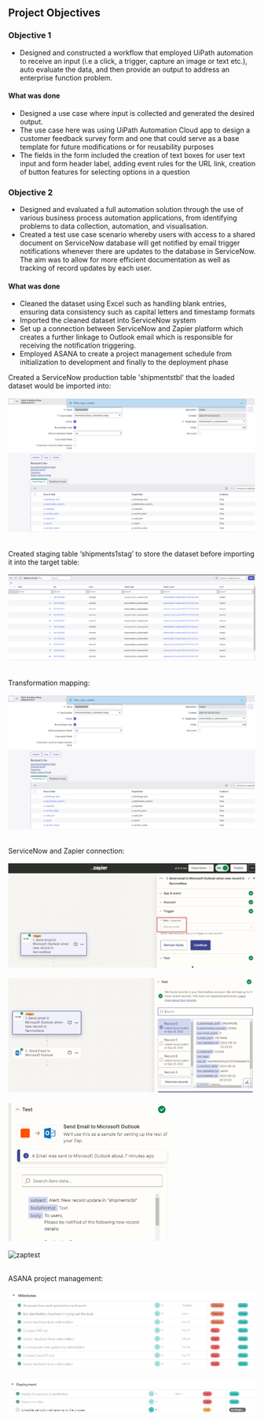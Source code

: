 ## Project Objectives

### Objective 1
- Designed and constructed a workflow that employed UiPath automation to receive an input (i.e a click, a trigger, capture an image or text etc.), auto evaluate the data, and then provide an output to address an enterprise function problem.

#### What was done
- Designed a use case where input is collected and generated the desired output.
- The use case here was using UiPath Automation Cloud app to design a customer feedback survey form and one that could serve as a base template for future modifications or for reusability purposes
- The fields in the form included the creation of text boxes for user text input and form header label, adding event rules for the URL link, creation of button features for selecting options in a question

### Objective 2
- Designed and evaluated a full automation solution through the use of various business process automation applications, from identifying problems to data collection, automation, and visualisation.
- Created a test use case scenario whereby users with access to a shared document on ServiceNow database will get notified by email trigger notifications whenever there are updates to the database in ServiceNow. The aim was to allow for more efficient documentation as well as tracking of record updates by each user.

#### What was done
- Cleaned the dataset using Excel such as handling blank entries, ensuring data consistency such as capital letters and timestamp formats
- Imported the cleaned dataset into ServiceNow system
- Set up a connection between ServiceNow and Zapier platform which creates a further linkage to Outlook email which is responsible for receiving the notification triggering.
- Employed ASANA to create a project management schedule from initialization to development and finally to the deployment phase

Created a ServiceNow production table 'shipmentstbl' that the loaded dataset would be imported into: <br> <br>
![Image 1](https://github.com/bayyangjie/Hyperautomation/blob/main/Visuals/tabletransform.png?raw=true) <br> <br>

Created staging table ‘shipments1stag’ to store the dataset before importing it into the target table: <br> <br>
![Image 7](https://github.com/bayyangjie/Hyperautomation/blob/main/Visuals/stagingtbl.png?raw=true) <br> <br>

Transformation mapping: <br> <br>
![Image 8](https://github.com/bayyangjie/Hyperautomation/blob/main/Visuals/transform.png?raw=true) <br> <br>

ServiceNow and Zapier connection: <br> <br>
![Image 2](https://github.com/bayyangjie/Hyperautomation/blob/main/Visuals/zapier1.png?raw=true) <br> <br>
![Image 3](https://github.com/bayyangjie/Hyperautomation/blob/main/Visuals/zapier2.png?raw=true) <br> <br>
![Image 4](https://github.com/bayyangjie/Hyperautomation/blob/main/Visuals/zapier3.png?raw=true) <br> <br>
![zaptest](https://github.com/bayyangjie/Hyperautomation/assets/153354426/f9cdd945-a84c-4443-ac44-4f80eed723d6) <br> <br>


ASANA project management: <br> <br>
![Image 5](https://github.com/bayyangjie/Hyperautomation/blob/main/Visuals/asana1.png?raw=true) <br> <br>
![Image 6](https://github.com/bayyangjie/Hyperautomation/blob/main/Visuals/asana2.png?raw=true)



